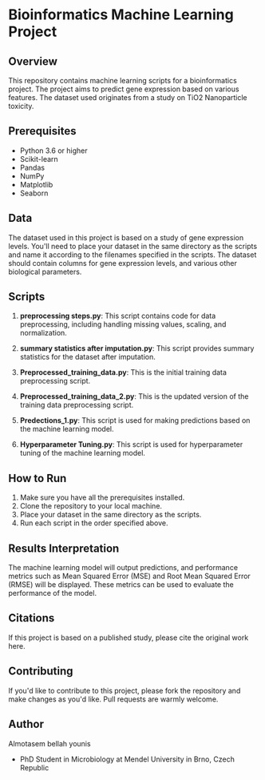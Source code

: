
# Bioinformatics Machine Learning Project

## Overview

This repository contains machine learning scripts for a bioinformatics project. The project aims to predict gene expression based on various features. The dataset used originates from a study on TiO2 Nanoparticle toxicity.

## Prerequisites

- Python 3.6 or higher
- Scikit-learn
- Pandas
- NumPy
- Matplotlib
- Seaborn

## Data

The dataset used in this project is based on a study of gene expression levels. You'll need to place your dataset in the same directory as the scripts and name it according to the filenames specified in the scripts. The dataset should contain columns for gene expression levels, and various other biological parameters.

## Scripts

1. **preprocessing steps.py**: This script contains code for data preprocessing, including handling missing values, scaling, and normalization.
  
2. **summary statistics after imputation.py**: This script provides summary statistics for the dataset after imputation.
  
3. **Preprocessed_training_data.py**: This is the initial training data preprocessing script.
  
4. **Preprocessed_training_data_2.py**: This is the updated version of the training data preprocessing script.
  
5. **Predections_1.py**: This script is used for making predictions based on the machine learning model.
  
6. **Hyperparameter Tuning.py**: This script is used for hyperparameter tuning of the machine learning model.

## How to Run

1. Make sure you have all the prerequisites installed.
2. Clone the repository to your local machine.
3. Place your dataset in the same directory as the scripts.
4. Run each script in the order specified above.

## Results Interpretation

The machine learning model will output predictions, and performance metrics such as Mean Squared Error (MSE) and Root Mean Squared Error (RMSE) will be displayed. These metrics can be used to evaluate the performance of the model.

## Citations

If this project is based on a published study, please cite the original work here.

## Contributing

If you'd like to contribute to this project, please fork the repository and make changes as you'd like. Pull requests are warmly welcome.

## Author
Almotasem bellah younis 
- PhD Student in Microbiology at Mendel University in Brno, Czech Republic
